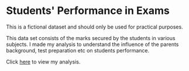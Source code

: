 # Students' Performance in Exams

This is a fictional dataset and should only be used for practical purposes.

This data set consists of the marks secured by the students in various subjects. I made my analysis to understand the influence of the parents background, test preparation etc on students performance. 

Click [here](https://github.com/SomonOlimzoda/StudentsPerformanceInExams/blob/main/.md) to view my analysis.
